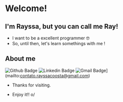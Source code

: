 # Welcome!
 
## I'm Rayssa, but you can call me Ray!
- I want to be a excellent programmer 🤓
- So, until then, let's learn somethings with me !


## About me 
![Github Badge](https://img.shields.io/badge/-Github-000?style=flat-square&logo=Github&logoColor=white&link=https://github.com/yssacst/)
![Linkedin Badge](https://img.shields.io/badge/-LinkedIn-blue?style=flat-square&logo=Linkedin&logoColor=white&link=https://www.linkedin.com/in/rayssapimentel/)
![Gmail Badge](https://img.shields.io/badge/-Gmail-c14438?style=flat-square&logo=Gmail&logoColor=white&link=mailto:seu_email)](mailto:contato.rayssacoosta@gmail.com)

- Thanks for visiting. 
 
- Enjoy it!! o/
<!--
**yssacst/yssacst** is a ✨ _special_ ✨ repository because its `README.md` (this file) appears on your GitHub profile.
[![Whatsapp Badge](https://img.shields.io/badge/-Whatsapp-4CA143?style=flat-square&labelColor=4CA143&logo=whatsapp&logoColor=white&link=https://api.whatsapp.com/send?phone=seu_telefone_55+DDD+número_de_telefone&text=Hello!)](https://api.whatsapp.com/send?phone=seu_telefone_55+DDD+número_de_telefone&text=Hello!)
Here are some ideas to get you started:

- 🔭 I’m currently working on ...
- 🌱 I’m currently learning ...
- 👯 I’m looking to collaborate on ...
- 🤔 I’m looking for help with ...
- 💬 Ask me about ...
- 📫 How to reach me: ...
- 😄 Pronouns: ...
- ⚡ Fun fact: ...
-->
